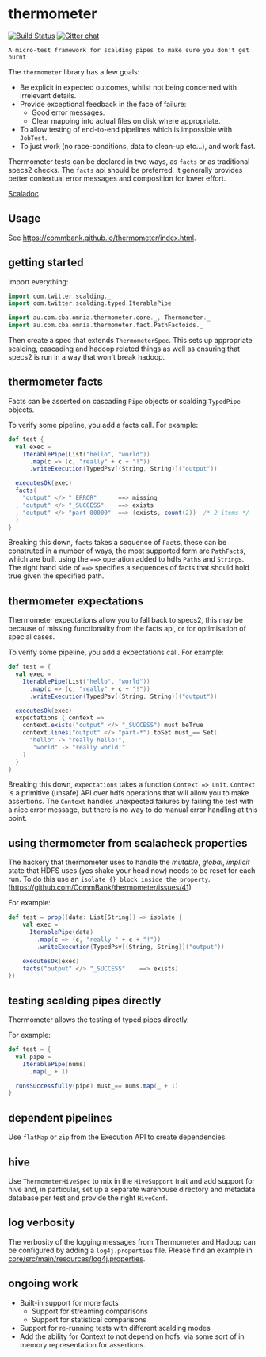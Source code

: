 thermometer
===========

[![Build Status](https://travis-ci.org/CommBank/thermometer.svg?branch=master)](https://travis-ci.org/CommBank/thermometer)
[![Gitter chat](https://badges.gitter.im/CommBank.png)](https://gitter.im/CommBank)

```
A micro-test framework for scalding pipes to make sure you don't get burnt
```

The `thermometer` library has a few goals:
 - Be explicit in expected outcomes, whilst not being concerned with irrelevant details.
 - Provide exceptional feedback in the face of failure:
   - Good error messages.
   - Clear mapping into actual files on disk where appropriate.
 - To allow testing of end-to-end pipelines which is impossible with `JobTest`.
 - To just work (no race-conditions, data to clean-up etc...), and work fast.


Thermometer tests can be declared in two ways, as `facts` or as traditional specs2
checks. The `facts` api should be preferred, it generally provides better contextual
error messages and composition for lower effort.

[Scaladoc](https://commbank.github.io/thermometer/latest/api/index.html)

Usage
-----

See https://commbank.github.io/thermometer/index.html.

getting started
---------------

Import everything:

```scala
import com.twitter.scalding._
import com.twitter.scalding.typed.IterablePipe

import au.com.cba.omnia.thermometer.core._, Thermometer._
import au.com.cba.omnia.thermometer.fact.PathFactoids._
```

Then create a spec that extends `ThermometerSpec`. This sets up appropriate scalding,
cascading and hadoop related things as well as ensuring that specs2 is run in a
way that won't break hadoop.


thermometer facts
-----------------

Facts can be asserted on cascading `Pipe` objects or scalding `TypedPipe` objects.

To verify some pipeline, you add a facts call. For example:

```scala
def test {
  val exec =
    IterablePipe(List("hello", "world"))
      .map(c => (c, "really" + c + "!"))
      .writeExecution(TypedPsv[(String, String)]("output"))

  executesOk(exec)
  facts(
    "output" </> "_ERROR"      ==> missing
  , "output" </> "_SUCCESS"    ==> exists
  , "output" </> "part-00000"  ==> (exists, count(2))  /* 2 items */
  )
}
```

Breaking this down, `facts` takes a sequence of `Fact`s, these
can be construted in a number of ways, the most supported form are `PathFact`s,
which are built using the `==>` operation added to hdfs `Path`s and `String`s.
The right hand side of `==>` specifies a sequences of facts that should hold
true given the specified path.


thermometer expectations
------------------------

Thermometer expectations allow you to fall back to specs2, this may be because
of missing functionality from the facts api, or for optimisation of special
cases.

To verify some pipeline, you add a expectations call. For example:

```scala
def test = {
  val exec =
    IterablePipe(List("hello", "world"))
      .map(c => (c, "really" + c + "!"))
      .writeExecution(TypedPsv[(String, String)]("output"))

  executesOk(exec)
  expectations { context =>
    context.exists("output" </> "_SUCCESS") must beTrue
    context.lines("output" </> "part-*").toSet must_== Set(
      "hello" -> "really hello!",
       "world" -> "really world!"
    )
  }
}
```

Breaking this down, `expectations` takes a function `Context => Unit`.
`Context` is a primitive (unsafe) API over hdfs operations that will allow you
to make assertions. The `Context` handles unexpected failures by failing the
test with a nice error message, but there is no way to do manual error handling
at this point.

using thermometer from scalacheck properties
--------------------------------------------

The hackery that thermometer uses to handle the _mutable_, _global_, _implicit_ state that
HDFS uses (yes shake your head now) needs to be reset for each run. To do this use an
`isolate {} block inside the property`. (https://github.com/CommBank/thermometer/issues/41)

For example:

```scala
def test = prop((data: List[String]) => isolate {
    val exec =
      IterablePipe(data)
        .map(c => (c, "really " + c + "!"))
        .writeExecution(TypedPsv[(String, String)]("output"))

    executesOk(exec)
    facts("output" </> "_SUCCESS"    ==> exists)
})
```

testing scalding pipes directly
-------------------------------

Thermometer allows the testing of typed pipes directly.

For example:

```scala
def test = {
  val pipe =
    IterablePipe(nums)
      .map(_ + 1)

  runsSuccessfully(pipe) must_== nums.map(_ + 1)
}
```

dependent pipelines
-------------------

Use `flatMap` or `zip` from the Execution API to create dependencies.

hive
----

Use `ThermometerHiveSpec` to mix in the `HiveSupport` trait and add support for hive and, in particular, set up a 
separate warehouse directory and metadata database per test and provide the right `HiveConf`.

log verbosity
-------------

The verbosity of the logging messages from Thermometer and Hadoop can be configured by adding a
`log4j.properties` file. Please find an example in
[core/src/main/resources/log4j.properties](core/src/main/resources/log4j.properties).

ongoing work
------------

 - Built-in support for more facts
   - Support for streaming comparisons
   - Support for statistical comparisons
  - Support for re-running tests with different scalding modes
 - Add the ability for Context to not depend on hdfs, via some
   sort of in memory representation for assertions.
